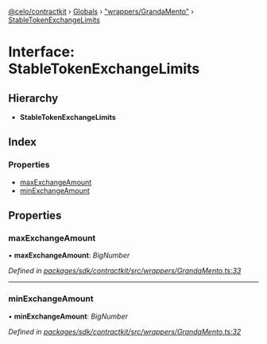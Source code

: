 [@celo/contractkit](../README.md) › [Globals](../globals.md) › ["wrappers/GrandaMento"](../modules/_wrappers_grandamento_.md) › [StableTokenExchangeLimits](_wrappers_grandamento_.stabletokenexchangelimits.md)

# Interface: StableTokenExchangeLimits

## Hierarchy

* **StableTokenExchangeLimits**

## Index

### Properties

* [maxExchangeAmount](_wrappers_grandamento_.stabletokenexchangelimits.md#maxexchangeamount)
* [minExchangeAmount](_wrappers_grandamento_.stabletokenexchangelimits.md#minexchangeamount)

## Properties

###  maxExchangeAmount

• **maxExchangeAmount**: *BigNumber*

*Defined in [packages/sdk/contractkit/src/wrappers/GrandaMento.ts:33](https://github.com/celo-org/celo-monorepo/blob/master/packages/sdk/contractkit/src/wrappers/GrandaMento.ts#L33)*

___

###  minExchangeAmount

• **minExchangeAmount**: *BigNumber*

*Defined in [packages/sdk/contractkit/src/wrappers/GrandaMento.ts:32](https://github.com/celo-org/celo-monorepo/blob/master/packages/sdk/contractkit/src/wrappers/GrandaMento.ts#L32)*
